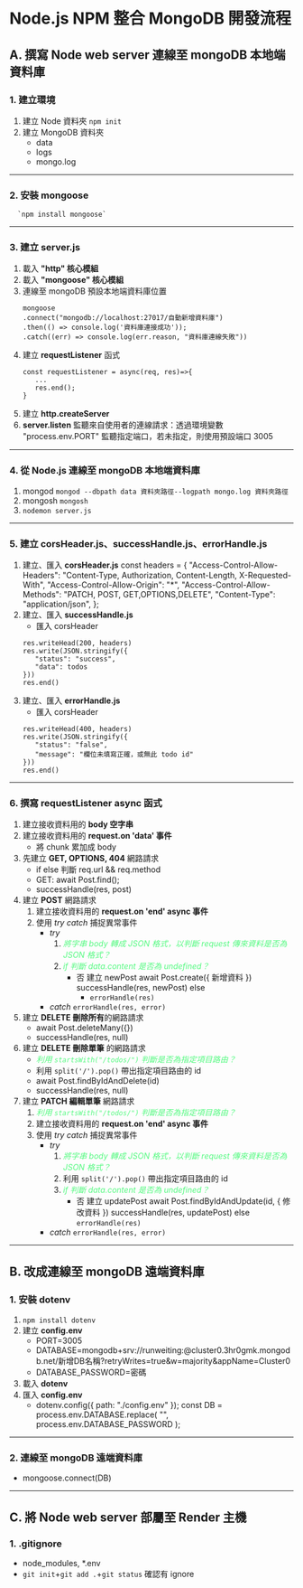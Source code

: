 # Node.js NPM 整合 MongoDB 開發流程

## A. 撰寫 Node web server 連線至 mongoDB 本地端資料庫
### 1. 建立環境
   1. 建立 Node 資料夾
   `npm init`
   2. 建立 MongoDB 資料夾
      - data
      - logs
      - mongo.log
---
### 2. 安裝 mongoose
      `npm install mongoose`
---
### 3. 建立 server.js
   1. 載入 **"http" 核心模組**
   2. 載入 **"mongoose" 核心模組**
   3. 連線至 mongoDB 預設本地端資料庫位置
      ```
      mongoose
      .connect("mongodb://localhost:27017/自動新增資料庫")
      .then(() => console.log('資料庫連接成功'));
      .catch((err) => console.log(err.reason, "資料庫連線失敗"))
   4. 建立 **requestListener** 函式
      ```
      const requestListener = async(req, res)=>{
         ...
         res.end();
      }
      ```
   5. 建立 **http.createServer**
   6. **server.listen** 監聽來自使用者的連線請求：透過環境變數 "process.env.PORT" 監聽指定端口，若未指定，則使用預設端口 3005
---
### 4. 從 Node.js 連線至 mongoDB 本地端資料庫
   1. mongod
      `mongod --dbpath data 資料夾路徑--logpath mongo.log 資料夾路徑`
   2. mongosh
      `mongosh`
   3. `nodemon server.js`
---
### 5. 建立 corsHeader.js、successHandle.js、errorHandle.js
   1. 建立、匯入 **corsHeader.js**
      const headers = {
         "Access-Control-Allow-Headers": "Content-Type, Authorization, Content-Length, X-Requested-With",
         "Access-Control-Allow-Origin": "*",
         "Access-Control-Allow-Methods": "PATCH, POST, GET,OPTIONS,DELETE",
         "Content-Type": "application/json",
      };
   2. 建立、匯入 **successHandle.js**   
      - 匯入 corsHeader
      ```
      res.writeHead(200, headers)
      res.write(JSON.stringify({
         "status": "success",
         "data": todos
      }))
      res.end()
      ```
   3. 建立、匯入 **errorHandle.js**
      - 匯入 corsHeader
      ```
      res.writeHead(400, headers)
      res.write(JSON.stringify({
         "status": "false",
         "message": "欄位未填寫正確，或無此 todo id"
      }))
      res.end()
      ```
---
### 6. 撰寫 requestListener async 函式
   1. 建立接收資料用的 **body 空字串**
   2. 建立接收資料用的 **request.on 'data' 事件**
      - 將 chunk 累加成 body
   3. 先建立 **GET, OPTIONS, 404** 網路請求
      - if else 判斷 req.url && req.method
      - GET: await Post.find();
      - successHandle(res, post)
   4. 建立 **POST** 網路請求
      1. 建立接收資料用的 **request.on 'end' async 事件**
      2. 使用 *try catch* 捕捉異常事件
         - _*try*_
            1. *<span style="color:#54FA80">將字串 body 轉成 JSON 格式，以判斷 request 傳來資料是否為 JSON 格式？</span>*
            2. *<span style="color:#54FA80">if 判斷 data.content 是否為 undefined？</span>*
               - 否
                  建立 newPost await Post.create({ 新增資料 })
                  successHandle(res, newPost)
               else
                  - `errorHandle(res)`
         - _*catch*_
            `errorHandle(res, error)`
   5. 建立 **DELETE 刪除所有**的網路請求
      - await Post.deleteMany({})
      - successHandle(res, null)
   6. 建立 **DELETE 刪除單筆** 的網路請求
      - *<span style="color:#54FA80">利用 `startsWith("/todos/")` 判斷是否為指定項目路由？</span>*
      - 利用 `split('/').pop()` 帶出指定項目路由的 id
      - await Post.findByIdAndDelete(id)
      - successHandle(res, null)
   7. 建立 **PATCH 編輯單筆** 網路請求
      1. *<span style="color:#54FA80">利用 `startsWith("/todos/")` 判斷是否為指定項目路由？</span>*
      2. 建立接收資料用的 **request.on 'end' async 事件**
      3. 使用 *try catch* 捕捉異常事件
         - _*try*_
            1. *<span style="color:#54FA80">將字串 body 轉成 JSON 格式，以判斷 request 傳來資料是否為 JSON 格式？</span>*
            2. 利用 `split('/').pop()` 帶出指定項目路由的 id
            3. *<span style="color:#54FA80">if 判斷 data.content 是否為 undefined？</span>*
               - 否
                  建立 updatePost await Post.findByIdAndUpdate(id, { 修改資料 })
                  successHandle(res, updatePost)
               else
                  `errorHandle(res)`
         - _*catch*_
            `errorHandle(res, error)`
---


## B. 改成連線至 mongoDB 遠端資料庫
### 1. 安裝 dotenv
   1. `npm install dotenv`
   2. 建立 **config.env**
      - PORT=3005
      - DATABASE=mongodb+srv://runweiting:<password>@cluster0.3hr0gmk.mongodb.net/新增DB名稱?retryWrites=true&w=majority&appName=Cluster0
      - DATABASE_PASSWORD=密碼
   3. 載入 **dotenv**
   4. 匯入 **config.env**
      - dotenv.config({ path: "./config.env" });
      const DB = process.env.DATABASE.replace(
         "<password>",
         process.env.DATABASE_PASSWORD
      );
---
### 2. 連線至 mongoDB 遠端資料庫
   - mongoose.connect(DB)
---

## C. 將 Node web server 部屬至 Render 主機
### 1. .gitignore
   - node_modules, *.env
   - `git init`+`git add .`+`git status` 確認有 ignore
